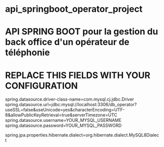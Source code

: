 # api_springboot_operator_project
# API SPRING BOOT pour la gestion du back office d'un opérateur de téléphonie
# REPLACE THIS FIELDS WITH YOUR CONFIGURATION
spring.datasource.driver-class-name=com.mysql.cj.jdbc.Driver
spring.datasource.url=jdbc:mysql://localhost:3306/db_operator?useSSL=false&useUnicode=yes&characterEncoding=UTF-8&allowPublicKeyRetrieval=true&serverTimezone=UTC
spring.datasource.username=YOUR_MYSQL_USERNAME
spring.datasource.password=YOUR_MYSQL_PASSWORD

spring.jpa.properties.hibernate.dialect=org.hibernate.dialect.MySQL8Dialect

